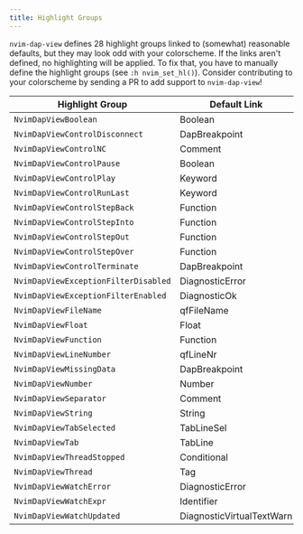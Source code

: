 ```yaml
---
title: Highlight Groups
---
```


`nvim-dap-view` defines 28 highlight groups linked to (somewhat) reasonable defaults, but they may look odd with your colorscheme. If the links aren't defined, no highlighting will be applied. To fix that, you have to manually define the highlight groups (see `:h nvim_set_hl()`). Consider contributing to your colorscheme by sending a PR to add support to `nvim-dap-view`!

| Highlight Group                      | Default Link              |
| ------------------------------------ | ------------------------- |
| `NvimDapViewBoolean`                 | Boolean                   |
| `NvimDapViewControlDisconnect`       | DapBreakpoint             |
| `NvimDapViewControlNC`               | Comment                   |
| `NvimDapViewControlPause`            | Boolean                   |
| `NvimDapViewControlPlay`             | Keyword                   |
| `NvimDapViewControlRunLast`          | Keyword                   |
| `NvimDapViewControlStepBack`         | Function                  |
| `NvimDapViewControlStepInto`         | Function                  |
| `NvimDapViewControlStepOut`          | Function                  |
| `NvimDapViewControlStepOver`         | Function                  |
| `NvimDapViewControlTerminate`        | DapBreakpoint             |
| `NvimDapViewExceptionFilterDisabled` | DiagnosticError           |
| `NvimDapViewExceptionFilterEnabled`  | DiagnosticOk              |
| `NvimDapViewFileName`                | qfFileName                |
| `NvimDapViewFloat`                   | Float                     |
| `NvimDapViewFunction`                | Function                  |
| `NvimDapViewLineNumber`              | qfLineNr                  |
| `NvimDapViewMissingData`             | DapBreakpoint             |
| `NvimDapViewNumber`                  | Number                    |
| `NvimDapViewSeparator`               | Comment                   |
| `NvimDapViewString`                  | String                    |
| `NvimDapViewTabSelected`             | TabLineSel                |
| `NvimDapViewTab`                     | TabLine                   |
| `NvimDapViewThreadStopped`           | Conditional               |
| `NvimDapViewThread`                  | Tag                       |
| `NvimDapViewWatchError`              | DiagnosticError           |
| `NvimDapViewWatchExpr`               | Identifier                |
| `NvimDapViewWatchUpdated`            | DiagnosticVirtualTextWarn |
